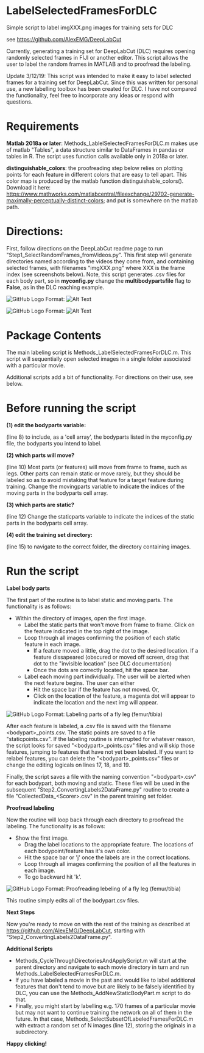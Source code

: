 # LabelSelectedFramesForDLC
Simple script to label imgXXX.png images for training sets for DLC

see https://github.com/AlexEMG/DeepLabCut

Currently, generating a training set for DeepLabCut (DLC) requires opening randomly selected frames in FIJI or another editor. This script allows the user to label the random frames in MATLAB and to proofread the labeling.

Update 3/12/19: This script was intended to make it easy to label selected frames for a training set for DeepLabCut. Since this was written for personal use, a new labelling toolbox has been created for DLC. I have not compared the functionality, feel free to incorporate any ideas or respond with questions.

# Requirements

**Matlab 2018a or later**: Methods_LablelSelectedFramesForDLC.m makes use of matlab "Tables", a data structure similar to DataFrames in pandas or tables in R. The script uses function calls available only in 2018a or later.

**distinguishable_colors**: the proofreading step below relies on plotting points for each feature in different colors that are easy to tell apart. This color map is produced by the matlab function distinguishable_colors(). Download it here: https://www.mathworks.com/matlabcentral/fileexchange/29702-generate-maximally-perceptually-distinct-colors; and put is somewhere on the matlab path.

# Directions:

First, follow directions on the DeepLabCut readme page to run "Step1_SelectRandomFrames_fromVideos.py". This first step will generate directories named according to the videos they come from, and containing selected frames, with filenames "imgXXX.png" where XXX is the frame index (see screenshots below). Note, this script generates .csv files for each body part, so in **myconfig.py** change the **multibodypartsfile** flag to **False**, as in the DLC reaching example.

![GitHub Logo](TopLevelFolder.PNG)
Format: ![Alt Text](url)

![GitHub Logo](ImageFolder.PNG)
Format: ![Alt Text](url)

# Package Contents
The main labeling script is Methods_LabelSelectedFramesForDLC.m. This script will sequentially open selected images in a single folder associated with a particular movie. 

Additional scripts add a bit of functionality. For directions on their use, see below.

# Before running the script 

**(1) edit the bodyparts variable:** 

(line 8) to include, as a 'cell array', the bodyparts listed in the myconfig.py file, the bodyparts you intend to label.

**(2) which parts will move?** 

(line 10) Most parts (or features) will move from frame to frame, such as legs. Other parts can remain static or move rarely, but they should be labeled so as to avoid mistaking that feature for a target feature during training. Change the movingparts variable to indicate the indices of the moving parts in the bodyparts cell array.

**(3) which parts are static?** 

(line 12) Change the staticparts variable to indicate the indices of the static parts in the bodyparts cell array.

**(4) edit the training set directory:** 

(line 15) to navigate to the correct folder, the directory containing images.

# Run the script

**Label body parts**

The first part of the routine is to label static and moving parts. The functionality is as follows:

- Within the directory of images, open the first image.
  - Label the static parts that won't move from frame to frame. Click on the feature indicated in the top right of the image. 
  - Loop through all images confirming the position of each static feature in each image.
    - If a feature moved a little, drag the dot to the desired location. If a feature dissapeared (obscured or moved off screen, drag that dot to the "invisible location" (see DLC documentation)
    - Once the dots are correctly located, hit the space bar.
  - Label each moving part individually. The user will be alerted when the next feature begins. The user can either
    - Hit the space bar if the feature has not moved. Or,
    - Click on the location of the feature, a magenta dot will appear to indicate the location and the next img will appear.
  
![GitHub Logo](Labeling.PNG)
Format: Labeling parts of a fly leg (femur/tibia)

After each feature is labeled, a .csv file is saved with the filename \<bodypart\>_points.csv. The static points are saved to a file "staticpoints.csv". If the labeling routine is interrupted for whatever reason, the script looks for saved "\<bodypart\>_points.csv" files and will skip those features, jumping to features that have not yet been labeled. If you want to relabel features, you can delete the "\<bodypart\>_points.csv" files or change the editing logicals on lines 17, 18, and 19.

Finally, the script saves a file with the naming convention "\<bodypart\>.csv" for each bodypart, both moving and static. These files will be used in the subsequent "Step2_ConvertingLabels2DataFrame.py" routine to create a file "CollectedData_\<Scorer\>.csv" in the parent training set folder.

**Proofread labeling**

Now the routine will loop back through each directory to proofread the labeling. The functionality is as follows:

- Show the first image.
  - Drag the label locations to the appropriate feature. The locations of each bodypoint/feature has it's own color.
  - Hit the space bar or 'j' once the labels are in the correct locations.
  - Loop through all images confirming the position of all the features in each image.
  - To go backward hit 'k'.
  
![GitHub Logo](proofreading.PNG)
Format: Proofreading lebeling of a fly leg (femur/tibia)

This routine simply edits all of the bodypart.csv files.

**Next Steps**

Now you're ready to move on with the rest of the training as described at https://github.com/AlexEMG/DeepLabCut, starting with "Step2_ConvertingLabels2DataFrame.py".

**Additional Scripts**
- Methods_CycleThroughDirectoriesAndApplyScript.m will start at the parent directory and navigate to each movie directory in turn and run Methods_LabelSelectedFramesForDLC.m. 
- If you have labeled a movie in the past and would like to label additional features that don't tend to move but are likely to be falsely identified by DLC, you can use the Methods_AddNewStaticBodyPart.m script to do that. 
- Finally, you might start by labelling e.g. 170 frames of a particular movie but may not want to continue training the network on all of them in the future. In that case, Methods_SelectSubsetOfLabeledFramesForDLC.m with extract a random set of N images (line 12), storing the originals in a subdirectory. 

**Happy clicking!**


